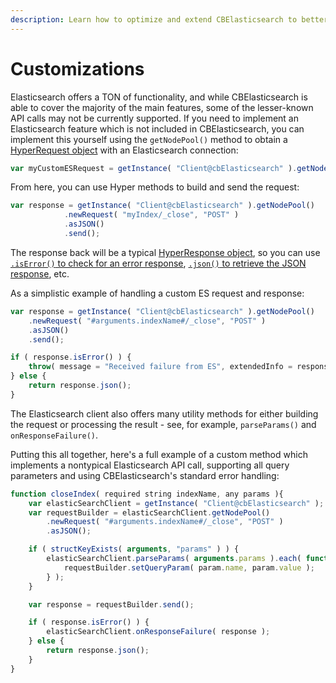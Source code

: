 ```yaml
---
description: Learn how to optimize and extend CBElasticsearch to better fit your app's needs.
---
```


# Customizations

Elasticsearch offers a TON of functionality, and while CBElasticsearch is able to cover the majority of the main features, some of the lesser-known API calls may not be currently supported. If you need to implement an Elasticsearch feature which is not included in CBElasticsearch, you can implement this yourself using the `getNodePool()` method to obtain a [HyperRequest object](https://hyper.ortusbooks.com/making-requests/hyperrequest) with an Elasticsearch connection:

```js
var myCustomESRequest = getInstance( "Client@cbElasticsearch" ).getNodePool();
```

From here, you can use Hyper methods to build and send the request:

```js
var response = getInstance( "Client@cbElasticsearch" ).getNodePool()
			.newRequest( "myIndex/_close", "POST" )
			.asJSON()
			.send();
```

The response back will be a typical [HyperResponse object](https://hyper.ortusbooks.com/making-requests/hyperresponse), so you can use [`.isError()` to check for an error response](https://hyper.ortusbooks.com/making-requests/hyperresponse#iserror), [`.json()` to retrieve the JSON response](https://hyper.ortusbooks.com/making-requests/hyperresponse#json), etc.

As a simplistic example of handling a custom ES request and response:

```js
var response = getInstance( "Client@cbElasticsearch" ).getNodePool()
	.newRequest( "#arguments.indexName#/_close", "POST" )
	.asJSON()
	.send();

if ( response.isError() ) {
	throw( message = "Received failure from ES", extendedInfo = response.getData() );
} else {
	return response.json();
}
```

The Elasticsearch client also offers many utility methods for either building the request or processing the result - see, for example, `parseParams()` and `onResponseFailure()`.

Putting this all together, here's a full example of a custom method which implements a nontypical Elasticsearch API call, supporting all query parameters and using CBElasticsearch's standard error handling:

```js
function closeIndex( required string indexName, any params ){
	var elasticSearchClient = getInstance( "Client@cbElasticsearch" );
	var requestBuilder = elasticSearchClient.getNodePool()
		.newRequest( "#arguments.indexName#/_close", "POST" )
		.asJSON();

	if ( structKeyExists( arguments, "params" ) ) {
		elasticSearchClient.parseParams( arguments.params ).each( function( param ){
			requestBuilder.setQueryParam( param.name, param.value );
		} );
	}

	var response = requestBuilder.send();

	if ( response.isError() ) {
		elasticSearchClient.onResponseFailure( response );
	} else {
		return response.json();
	}
}
```